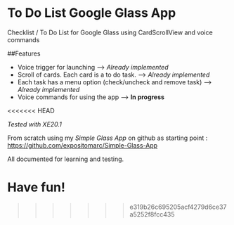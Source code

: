 To Do List Google Glass App
===============

Checklist / To Do List for Google Glass using CardScrollView and voice commands

##Features

 * Voice trigger for launching  --> *Already implemented*
 * Scroll of cards. Each card is a to do task.   --> *Already implemented*
 * Each task has a menu option (check/uncheck and remove task)  --> *Already implemented*
 * Voice commands for using the app --> **In progress**
 
<<<<<<< HEAD

  
*Tested with XE20.1*

From scratch using my *Simple Glass App* on github as starting point : https://github.com/expositomarc/Simple-Glass-App


All documented for learning and testing. 


Have fun!
=======
>>>>>>> e319b26c695205acf4279d6ce37a5252f8fcc435
